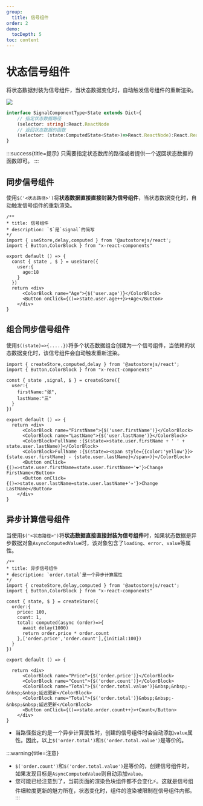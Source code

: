 ```yaml
---
group:
  title: 信号组件
order: 2  
demo:
  tocDepth: 5
toc: content
---
```


# 状态信号组件

将状态数据封装为信号组件，当状态数据变化时，自动触发信号组件的重新渲染。

![](./signal-from-state.drawio.png)



```ts | pure
interface SignalComponentType<State extends Dict>{
    // 指定状态数据路径
    (selector: string):React.ReactNode   
    // 返回状态数据的函数
    (selector: (state:ComputedState<State>)=>React.ReactNode):React.ReactNode 
}
```

:::success{title=提示}
只需要指定状态数库的路径或者提供一个返回状态数据的函数即可。
:::


## 同步信号组件

使用`$('<状态路径>')`将**状态数据直接直接封装为信号组件**，当状态数据变化时，自动触发信号组件的重新渲染。

```tsx 
/**
* title: 信号组件
* description: `$`是`signal`的简写 
*/
import { useStore,delay,computed } from '@autostorejs/react';
import { Button,ColorBlock } from "x-react-components"

export default () => {
  const { state , $ } = useStore({
    user:{
      age:18
    }  
  })
  return <div>
      <ColorBlock name="Age">{$('user.age')}</ColorBlock>
      <Button onClick={()=>state.user.age++}>+Age</Button>
    </div>
}
```


## 组合同步信号组件

使用`$((state)=>{.....})`将多个状态数据组合创建为一个信号组件，当依赖的状态数据变化时，该信号组件会自动触发重新渲染。

```tsx 
import { createStore,computed,delay } from '@autostorejs/react';
import { Button,ColorBlock } from "x-react-components"

const { state ,signal, $ } = createStore({
  user:{
    firstName:"张",
    lastName:"三"
  }
})

export default () => {
  return <div>
      <ColorBlock name="FirstName">{$('user.firstName')}</ColorBlock>
      <ColorBlock name="LastName">{$('user.lastName')}</ColorBlock>
      <ColorBlock>FullName :{$(state=>state.user.firstName + ' ' + state.user.lastName)}</ColorBlock>
      <ColorBlock>FullName :{$(state=><span style={{color:'yellow'}}>{state.user.firstName} - {state.user.lastName}</span>)}</ColorBlock>
      <Button onClick={()=>state.user.firstName=state.user.firstName+'❤️'}>Change FirstName</Button>
      <Button onClick={()=>state.user.lastName=state.user.lastName+'✈️'}>Change LastName</Button>
    </div>
}
```
 

## 异步计算信号组件

当使用`$('<状态路径>')`将**状态数据直接直接封装为信号组件**时，如果状态数据是异步数据对象`AsyncComputedValue`时，该对象包含了`loading`、`error`、`value`等属性。
 

```tsx
/**
* title: 异步信号组件
* description: `order.total`是一个异步计算属性
*/
import { createStore,delay,computed } from '@autostorejs/react';
import { Button,ColorBlock } from "x-react-components"

const { state, $ } = createStore({
  order:{
    price: 100,
    count: 1,
    total: computed(async (order)=>{
      await delay(1000)
      return order.price * order.count
    },['order.price','order.count'],{initial:100})
  }
})

export default () => {

  return <div> 
      <ColorBlock name="Price">{$('order.price')}</ColorBlock>
      <ColorBlock name="Count">{$('order.count')}</ColorBlock>
      <ColorBlock name="Total">{$('order.total.value')}&nbsp;&nbsp;-&nbsp;&nbsp;延迟更新</ColorBlock>
      <ColorBlock name="Total">{$('order.total')}&nbsp;&nbsp;-&nbsp;&nbsp;延迟更新</ColorBlock>
      <Button onClick={()=>state.order.count++}>+Count</Button>
    </div>
}
```

- 当路径指定的是一个异步计算属性时，创建的信号组件时会自动添加`value`属性。因此，以上`$('order.total')`和`$('order.total.value')`是等价的。


:::warning{title=注意} 
- `$('order.count')`和`$('order.total.value')`是等价的，创建信号组件时，如果发现目标是`AsyncComputedValue`则自动添加`value`。
- 您可能已经注意到了，当前页面的渲染色块组件都不会变化⚡。这就是信号组件细粒度更新的魅力所在，状态变化时，组件的渲染被限制在信号组件内部。
:::
